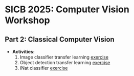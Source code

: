 # SICB 2025: Computer Vision Workshop

## Part 2: Classical Computer Vision
* **Activities:**
  1. Image classifier transfer learning [exercise](https://github.com/Crall-Lab/SICB2025_CV/tree/activity_testing/deepLearningNotebooks/1_training/SICB_CNN_transferLearning.ipynb)
  2. Object detection transfer learning [exercise](https://github.com/Crall-Lab/SICB2025_CV/tree/activity_testing/deepLearningNotebooks/1_training/SICB2025_objDetect.ipynb)
  3. iNat classifier [exercise](https://github.com/Crall-Lab/SICB2025_CV/tree/activity_testing/deepLearningNotebooks/1_training/iNat_SICB_CNN_transferLearning.ipynb)
